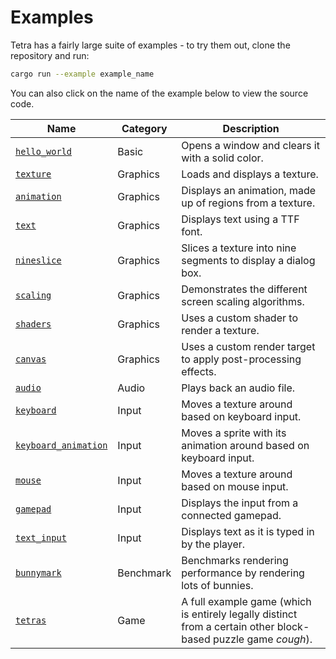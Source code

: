 # Examples

Tetra has a fairly large suite of examples - to try them out, clone the repository and run:

```bash
cargo run --example example_name
```

You can also click on the name of the example below to view the source code.

<!--
The links below are provided in full instead of being relative so that they
don't break when rendered by mdbook.
-->

| Name | Category | Description |
| --- | --- | --- |
| [`hello_world`](https://github.com/17cupsofcoffee/tetra/blob/master/examples/hello_world.rs) | Basic | Opens a window and clears it with a solid color. |
| [`texture`](https://github.com/17cupsofcoffee/tetra/blob/master/examples/texture.rs) | Graphics | Loads and displays a texture. |
| [`animation`](https://github.com/17cupsofcoffee/tetra/blob/master/examples/animation.rs) | Graphics |  Displays an animation, made up of regions from a texture. |
| [`text`](https://github.com/17cupsofcoffee/tetra/blob/master/examples/text.rs) | Graphics | Displays text using a TTF font. |
| [`nineslice`](https://github.com/17cupsofcoffee/tetra/blob/master/examples/nineslice.rs) | Graphics | Slices a texture into nine segments to display a dialog box. |
| [`scaling`](https://github.com/17cupsofcoffee/tetra/blob/master/examples/scaling.rs) | Graphics | Demonstrates the different screen scaling algorithms. |
| [`shaders`](https://github.com/17cupsofcoffee/tetra/blob/master/examples/shaders.rs) | Graphics | Uses a custom shader to render a texture. |
| [`canvas`](https://github.com/17cupsofcoffee/tetra/blob/master/examples/render_target.rs) | Graphics | Uses a custom render target to apply post-processing effects. |
| [`audio`](https://github.com/17cupsofcoffee/tetra/blob/master/examples/audi.rs) | Audio | Plays back an audio file. |
| [`keyboard`](https://github.com/17cupsofcoffee/tetra/blob/master/examples/keyboard.rs) | Input | Moves a texture around based on keyboard input. |
| [`keyboard_animation`](https://github.com/17cupsofcoffee/tetra/blob/master/examples/keyboard_animation.rs) | Input | Moves a sprite with its animation around based on keyboard input. |
| [`mouse`](https://github.com/17cupsofcoffee/tetra/blob/master/examples/mouse.rs) | Input | Moves a texture around based on mouse input. |
| [`gamepad`](https://github.com/17cupsofcoffee/tetra/blob/master/examples/gamepad.rs) | Input | Displays the input from a connected gamepad. |
| [`text_input`](https://github.com/17cupsofcoffee/tetra/blob/master/examples/text_input.rs) | Input | Displays text as it is typed in by the player. |
| [`bunnymark`](https://github.com/17cupsofcoffee/tetra/blob/master/examples/bunnymark.rs) | Benchmark | Benchmarks rendering performance by rendering lots of bunnies. |
| [`tetras`](https://github.com/17cupsofcoffee/tetra/blob/master/examples/tetras.rs) | Game | A full example game (which is entirely legally distinct from a certain other block-based puzzle game *cough*). |
